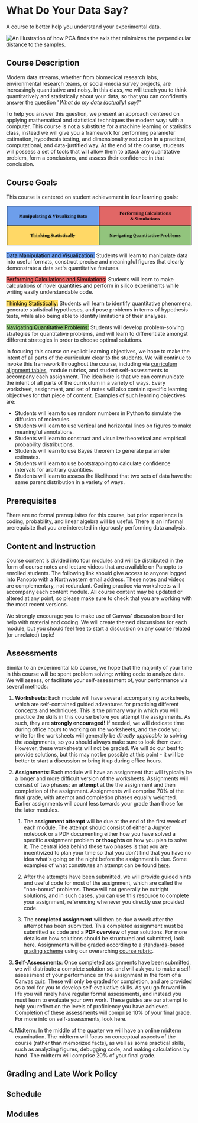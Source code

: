 # What Do Your Data Say?

A course to better help you understand your experimental data.

![An illustration of how PCA finds the axis that minimizes the perpendicular distance to the samples.](./PCA_Animation_WDYDS.gif)

## Course Description

Modern data streams, whether from biomedical research labs, environmental research teams, or social-media survey projects, are increasingly quantitative and noisy.  In this class, we will teach you to think quantitatively and statistically about your data, so that you can confidently answer the question "*What do my data (actually) say?*"

To help you answer this question, we present an approach centered on applying mathematical and statistical techniques the modern way: with a computer.  This course is not a substitute for a machine learning or statistics class, instead we will give you a framework for performing parameter estimation, hypothesis testing, and dimensionality reduction in a practical, computational, and data-justified way.  At the end of the course, students will possess a set of tools that will allow them to attack any quantitative problem, form a conclusions, and assess their confidence in that conclusion.

## Course Goals

This course is centered on student achievement in four learning goals:

![The four learning goals illustrated in a grid: "Manipulating & Visiualizing Data" in blue in the top left, "Performing Calculations and Simulations" in red in the top right, "Thinking Statistically" in yellow in the bottom left, and "Navigating Quantitative Problems" in green in the bottom right.](./CourseFiles/LearningGoals_Cropped.jpg)

<mark style="background-color: #6b9cee">Data Manipulation and Visualization:</mark> Students will learn to manipulate data into useful formats, construct precise and meaningful figures that clearly demonstrate a data set's quantitative features.

<mark style="background-color: #e26563">Performing Calculations and Simulations:</mark> Students will learn to make calculations of novel quantities and perform in silico experiments while writing easily understandable code.

<mark style="background-color: #ffda5c">Thinking Statistically:</mark> Students will learn to identify quantitative phenomena, generate statistical hypotheses, and pose problems in terms of hypothesis tests, while also being able to identify limitations of their analyses.

<mark style="background-color: #92c57a">Navigating Quantitative Problems:</mark> Students will develop problem-solving strategies for quantitative problems, and will learn to differentiate amongst different strategies in order to choose optimal solutions.

In focusing this course on explicit learning objectives, we hope to make the intent of all parts of the curriculum clear to the students.  We will continue to invoke this framework throughout the course, including via [curriculum alignment tables](./CourseFiles/CurriculumAlignmentTables), module rubrics, and student self-assessments to accompany each assignment.  The idea here is that we can communicate the intent of all parts of the curriculum in a variety of ways.  Every worksheet, assignment, and set of notes will also contain specific learning objectives for that piece of content.  Examples of such learning objectives are:

 - Students will learn to use random numbers in Python to simulate the diffusion of molecules.
 - Students will learn to use vertical and horizontal lines on figures to make meaningful annotations.
 - Students will learn to construct and visualize theoretical and empirical probability distributions.
 - Students will learn to use Bayes theorem to generate parameter estimates.
 - Students will learn to use bootstrapping to calculate confidence intervals for arbitrary quantities.
 - Students will learn to assess the likelihood that two sets of data have the same parent distribution in a variety of ways.

## Prerequisites

There are no formal prerequisites for this course, but prior experience in coding, probability, and linear algebra will be useful.  There is an informal prerequisite that you are interested in rigorously performing data analysis.

## Content and Instruction

Course content is divided into four modules and will be distributed in the form of course notes and lecture videos that are available on Panopto to enrolled students. The following link should give access to anyone logged into Panopto with a Northwestern email address.  These notes and videos are complementary, not redundant.  Coding practice via worksheets will accompany each content module.  All course content may be updated or altered at any point, so please make sure to check that you are working with the most recent versions.

We strongly encourage you to make use of Canvas' discussion board for help with material and coding.  We will create themed discussions for each module, but you should feel free to start a discussion on any course related (or unrelated) topic!

## Assessments

Similar to an experimental lab course, we hope that the majority of your time in this course will be spent problem solving: writing code to analyze data.  We will assess, or facilitate your self-assessment of, your performance via several methods:

1. **Worksheets**: Each module will have several accompanying worksheets, which are self-contained guided adventures for practicing different concepts and techniques.  This is the primary way in which you will practice the skills in this course before you attempt the assignments.  As such, they are **strongly encouraged!**  If needed, we will dedicate time during office hours to working on the worksheets, and the code you write for the worksheets will generally be *directly applicable* to solving the assignments, so you should always make sure to look them over.  However, these worksheets will not be graded.  We will do our best to provide solutions, but this may not be possible at this point - it will be better to start a discussion or bring it up during office hours. 

2. **Assignments**: Each module will have an assignment that will typically be a longer and more difficult version of the worksheets.  Assignments will consist of two phases: an **attempt** at the the assignment and then completion of the assignment.  Assignments will comprise 70% of the final grade, with attempt and completion phases equally weighted.  Earlier assignments will count less towards your grade than those for the later modules.

	1. The **assignment attempt** will be due at the end of the first week of each module.  The attempt should consist of either a Jupyter notebook or a PDF documenting either how you have solved a specific assignment problem **or thoughts** on how you plan to solve it.   The central idea behind these two phases is that you are incentivized to plan your time so that you don't find that you have no idea what's going on the night before the assignment is due.  Some examples of what constitutes an attempt can be found [here](https://github.com/ejohnson643/WhatDoYourDataSay/blob/main/CourseFiles/WhatDoYourDataSay_SampleAssignmentAttempt.pdf).

	2. After the attempts have been submitted, we will provide guided hints and useful code for most of the assignment, which are called the "non-bonus" problems.  These will not generally be outright solutions, and in such cases, you can use this resource to complete your assignment, referencing whenever you directly use provided code.

	3. The **completed assignment** will then be due a week after the attempt has been submitted.  This completed assignment must be submitted as code and a **PDF overview** of your solutions.  For more details on how solutions should be structured and submitted, look here.  Assignments will be graded according to a [standards-based grading scheme](https://www.ascd.org/el/articles/seven-reasons-for-standards-based-grading) using our overarching [course rubric](./CourseFiles/Rubric).

3. **Self-Assessments**: Once completed assignments have been submitted, we will distribute a complete solution set and will ask you to make a self-assessment of your performance on the assignment in the form of a Canvas quiz.  These will only be graded for completion, and are provided as a tool for you to develop self-evaluative skills.  As you go forward in life you will rarely have regular formal assessments, and instead you must learn to evaluate your own work. These guides are our attempt to help you reflect on the levels of proficiency you have achieved.  Completion of these assessments will comprise 10% of your final grade.  For more info on self-assessments, look here.

4. Midterm: In the middle of the quarter we will have an online midterm examination.  The midterm will focus on conceptual aspects of the course (rather than memorized facts), as well as some practical skills, such as analyzing figures, debugging code, and making calculations by hand.   The midterm will comprise 20% of your final grade.

## Grading and Late Work Policy

## Schedule

## Modules


```{tableofcontents}
```
